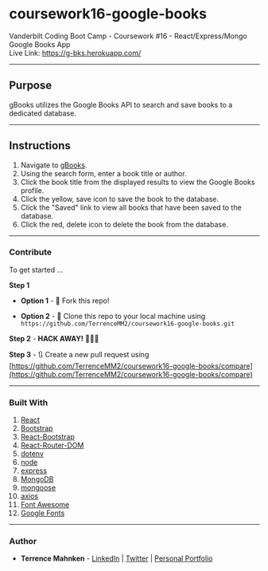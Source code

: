 # coursework16-google-books
Vanderbilt Coding Boot Camp - Coursework #16 - React/Express/Mongo Google Books App  
Live Link: https://g-bks.herokuapp.com/

- - -

## Purpose  
gBooks utilizes the Google Books API to search and save books to a dedicated database.

- - - 

## Instructions  

1. Navigate to [gBooks](https://g-bks.herokuapp.com/).  
2. Using the search form, enter a book title or author.
3. Click the book title from the displayed results to view the Google Books profile.
4. Click the yellow, save icon to save the book to the database.
5. Click the "Saved" link to view all books that have been saved to the database.
6. Click the red, delete icon to delete the book from the database.

- - - 

### Contribute  

To get started ...

**Step 1**

- **Option 1** - 🍴 Fork this repo!

- **Option 2** - 👯 Clone this repo to your local machine using `https://github.com/TerrenceMM2/coursework16-google-books.git`

**Step 2** - **HACK AWAY!** 🔨🔨🔨

**Step 3** - 🔃 Create a new pull request using [https://github.com/TerrenceMM2/coursework16-google-books/compare](https://github.com/TerrenceMM2/coursework16-google-books/compare)

- - -

### Built With
1. [React](https://reactjs.org/)
2. [Bootstrap](https://getbootstrap.com/)
3. [React-Bootstrap](https://www.npmjs.com/package/react-bootstrap)
4. [React-Router-DOM](https://www.npmjs.com/package/react-router-dom)
5. [dotenv](https://www.npmjs.com/package/dotenv)
6. [node](https://nodejs.org/en/)
7. [express](https://www.npmjs.com/package/express)
8. [MongoDB](https://www.mongodb.com/)
9. [mongoose](https://mongoosejs.com/)
10. [axios](https://www.npmjs.com/package/axios)
11. [Font Awesome](https://fontawesome.com/)
12. [Google Fonts](https://fonts.google.com/)

- - -

### Author
* **Terrence Mahnken** - [LinkedIn](https://www.linkedin.com/in/terrencemahnken/) | [Twitter](https://twitter.com/TerrenceMahnken) | [Personal Portfolio](https://terrencemm2.github.io/)